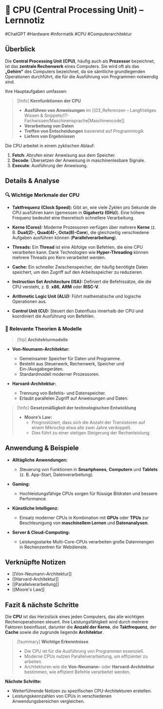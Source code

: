 # 📌 CPU (Central Processing Unit) – Lernnotiz

#ChatGPT #Hardware #Informatik #CPU #Computerarchitektur

## Überblick

Die **Central Processing Unit (CPU)**, häufig auch als **Prozessor** bezeichnet, ist das **zentrale Rechenwerk** eines Computers. Sie wird oft als das **„Gehirn“** des Computers bezeichnet, da sie sämtliche grundlegenden Operationen durchführt, die für die Ausführung von Programmen notwendig sind.

Ihre Hauptaufgaben umfassen:

> [!info] **Kernfunktionen der CPU**
> 
> - **Ausführen von Anweisungen** im [[03_Referenzen – Langfristiges Wissen & Snippets/IT-Fachwissen/Maschinensprache|Maschinencode]]
> - **Verarbeitung von Daten**
> - **Treffen von Entscheidungen** basierend auf Programmlogik
> - **Liefern von Ergebnissen**

Die CPU arbeitet in einem zyklischen Ablauf:

1. **Fetch**: Abrufen einer Anweisung aus dem Speicher.
2. **Decode**: Übersetzen der Anweisung in maschinenlesbare Signale.
3. **Execute**: Ausführung der Anweisung.

## Details & Analyse

### 🔍 Wichtige Merkmale der CPU

- **Taktfrequenz (Clock Speed):** Gibt an, wie viele Zyklen pro Sekunde die CPU ausführen kann (gemessen in **Gigahertz (GHz)**). Eine höhere Frequenz bedeutet eine theoretisch schnellere Verarbeitung.
    
- **Kerne (Cores):** Moderne Prozessoren verfügen über mehrere **Kerne** (z. B. **Dual(2)-, Quad(4)-, Octa(8)-Core**), die gleichzeitig verschiedene Aufgaben ausführen können (**Parallelverarbeitung**).
    
- **Threads:** Ein **Thread** ist eine Abfolge von Befehlen, die eine CPU verarbeiten kann. Dank Technologien wie **Hyper-Threading** können mehrere Threads pro Kern verarbeitet werden.
    
- **Cache:** Ein schneller Zwischenspeicher, der häufig benötigte Daten speichert, um den Zugriff auf den Arbeitsspeicher zu reduzieren.
    
- **Instruction Set Architecture (ISA):** Definiert die Befehlssätze, die die CPU versteht, z. B. **x86**, **ARM** oder **RISC-V**.
    
- **Arithmetic Logic Unit (ALU):** Führt mathematische und logische Operationen aus.
    
- **Control Unit (CU):** Steuert den Datenfluss innerhalb der CPU und koordiniert die Ausführung von Befehlen.
    

### 📖 Relevante Theorien & Modelle

> [!tip] **Architekturmodelle**

- **Von-Neumann-Architektur:**
    
    - Gemeinsamer Speicher für Daten und Programme.
    - Besteht aus Steuerwerk, Rechenwerk, Speicher und Ein-/Ausgabegeräten.
    - Standardmodell moderner Prozessoren.
- **Harvard-Architektur:**
    
    - Trennung von Befehls- und Datenspeicher.
    - Erlaubt parallelen Zugriff auf Anweisungen und Daten.

> [!info] **Gesetzmäßigkeit der technologischen Entwicklung**
> 
> - **Moore’s Law:**
>     - Prognostiziert, dass sich die Anzahl der Transistoren auf einem Mikrochip etwa alle zwei Jahre verdoppelt.
>     - Dies führt zu einer stetigen Steigerung der Rechenleistung.

## Anwendung & Beispiele

- **Alltägliche Anwendungen:**
    
    - Steuerung von Funktionen in **Smartphones**, **Computern** und **Tablets** (z. B. App-Start, Datenverarbeitung).
- **Gaming:**
    
    - Hochleistungsfähige CPUs sorgen für flüssige Bildraten und bessere Performance.
- **Künstliche Intelligenz:**
    
    - Einsatz moderner CPUs in Kombination mit **GPUs** oder **TPUs** zur Beschleunigung von **maschinellem Lernen** und **Datenanalysen**.
- **Server & Cloud-Computing:**
    
    - Leistungsstarke Multi-Core-CPUs verarbeiten große Datenmengen in Rechenzentren für Webdienste.

## Verknüpfte Notizen

- [[Von-Neumann-Architektur]]
- [[Harvard-Architektur]]
- [[Parallelverarbeitung]]
- [[Moore's Law]]

## Fazit & nächste Schritte

Die **CPU** ist das Herzstück eines jeden Computers, das alle wichtigen Rechenoperationen steuert. Ihre Leistungsfähigkeit wird durch mehrere Faktoren beeinflusst, darunter die **Anzahl der Kerne**, die **Taktfrequenz**, der **Cache** sowie die zugrunde liegende **Architektur**.

> [!summary] **Wichtige Erkenntnisse**
> 
> - Die CPU ist für die Ausführung von Programmen essenziell.
> - Moderne CPUs nutzen Parallelverarbeitung, um effizienter zu arbeiten.
> - Architekturen wie die **Von-Neumann-** oder **Harvard-Architektur** bestimmen, wie effizient Befehle verarbeitet werden.

**Nächste Schritte:**

- Weiterführende Notizen zu spezifischen CPU-Architekturen erstellen.
- Leistungskennzahlen von CPUs in verschiedenen Anwendungsbereichen vergleichen.
